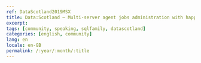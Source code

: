```yaml
---
ref: DataScotland2019MSX
title: Data:Scotland – Multi-server agent jobs administration with happy faces and pigeons
excerpt: 
tags: [community, speaking, sqlfamily, datascotland]
categories: [english, community]
lang: en
locale: en-GB
permalink: /:year/:month/:title
---
```

